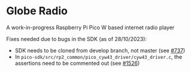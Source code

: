 # Globe Radio

A work-in-progress Raspberry Pi Pico W based internet radio player

Fixes needed due to bugs in the SDK (as of 28/10/2023):

- SDK needs to be cloned from develop branch, not master (see [#737](https://github.com/raspberrypi/pico-sdk/issues/737))
- In `pico-sdk/src/rp2_common/pico_cyw43_driver/cyw43_driver.c`, the assertions need to be commented out (see [#1526](https://github.com/raspberrypi/pico-sdk/issues/1526))
